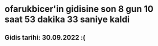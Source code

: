 # ofarukbicer'in gidisine son 8 gun 10 saat 53 dakika 33 saniye kaldi

## Gidis tarihi: 30.09.2022 :(